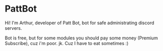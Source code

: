 # PattBot
Hi! I'm Arthur, developer of Patt Bot, bot for safe administrating discord servers.

Bot is free, but for some modules you should pay some money (Premium Subscribe), cuz i'm poor. jk. Cuz I have to eat sometimes :)
